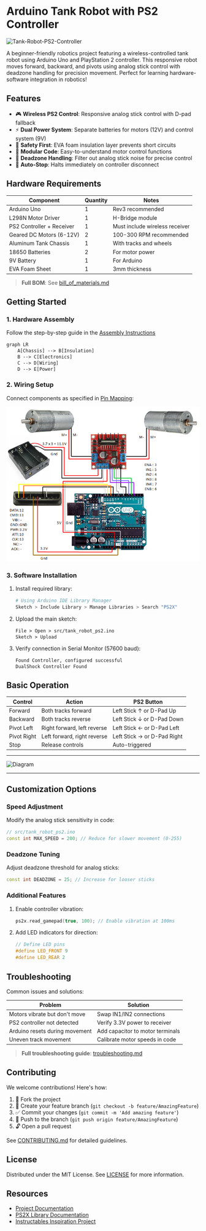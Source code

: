 # Arduino Tank Robot with PS2 Controller

![Tank-Robot-PS2-Controller]()

A beginner-friendly robotics project featuring a wireless-controlled tank robot using Arduino Uno and PlayStation 2 controller. This responsive robot moves forward, backward, and pivots using analog stick control with deadzone handling for precision movement. Perfect for learning hardware-software integration in robotics!

## Features

- 🎮 **Wireless PS2 Control**: Responsive analog stick control with D-pad fallback
- ⚡ **Dual Power System**: Separate batteries for motors (12V) and control system (9V)
- 🔋 **Safety First**: EVA foam insulation layer prevents short circuits
- 🤖 **Modular Code**: Easy-to-understand motor control functions
- 📶 **Deadzone Handling**: Filter out analog stick noise for precise control
- 🔄 **Auto-Stop**: Halts immediately on controller disconnect

## Hardware Requirements

| Component | Quantity | Notes |
|-----------|----------|-------|
| Arduino Uno | 1 | Rev3 recommended |
| L298N Motor Driver | 1 | H-Bridge module |
| PS2 Controller + Receiver | 1 | Must include wireless receiver |
| Geared DC Motors (6-12V) | 2 | 100-300 RPM recommended |
| Aluminum Tank Chassis | 1 | With tracks and wheels |
| 18650 Batteries | 2 | For motor power |
| 9V Battery | 1 | For Arduino |
| EVA Foam Sheet | 1 | 3mm thickness |

> **Full BOM**: See [bill_of_materials.md](docs/bill_of_materials.md)

## Getting Started

### 1. Hardware Assembly
Follow the step-by-step guide in the [Assembly Instructions](docs/assembly_guide.md)

```mermaid
graph LR
    A[Chassis] --> B[Insulation]
    B --> C[Electronics]
    C --> D[Wiring]
    D --> E[Power]
```

### 2. Wiring Setup
Connect components as specified in [Pin Mapping](schematics/pin_mapping.md):

![Wiring Diagram](schematics/Schematic_Wiring.png)


### 3. Software Installation

1. Install required library:
   ```bash
   # Using Arduino IDE Library Manager
   Sketch > Include Library > Manage Libraries > Search "PS2X"
   ```
   
2. Upload the main sketch:
   ```arduino
   File > Open > src/tank_robot_ps2.ino
   Sketch > Upload
   ```

3. Verify connection in Serial Monitor (57600 baud):
   ```
   Found Controller, configured successful
   DualShock Controller Found
   ```

## Basic Operation

| Control | Action | PS2 Button |
|---------|--------|------------|
| Forward | Both tracks forward | Left Stick ↑ or D-Pad Up |
| Backward | Both tracks reverse | Left Stick ↓ or D-Pad Down |
| Pivot Left | Right forward, left reverse | Left Stick ← or D-Pad Left |
| Pivot Right | Left forward, right reverse | Left Stick → or D-Pad Right |
| Stop | Release controls | Auto-triggered |

---
![Diagram](https://github.com/user-attachments/assets/035974b2-8076-42d1-b779-3947b8e93dfb)

---

## Customization Options

### Speed Adjustment
Modify the analog stick sensitivity in code:
```cpp
// src/tank_robot_ps2.ino
const int MAX_SPEED = 200; // Reduce for slower movement (0-255)
```

### Deadzone Tuning
Adjust deadzone threshold for analog sticks:
```cpp
const int DEADZONE = 25; // Increase for looser sticks
```

### Additional Features
1. Enable controller vibration:
   ```cpp
   ps2x.read_gamepad(true, 100); // Enable vibration at 100ms
   ```
   
2. Add LED indicators for direction:
   ```cpp
   // Define LED pins
   #define LED_FRONT 9
   #define LED_REAR 2
   ```

## Troubleshooting

Common issues and solutions:

| Problem | Solution |
|---------|----------|
| Motors vibrate but don't move | Swap IN1/IN2 connections |
| PS2 controller not detected | Verify 3.3V power to receiver |
| Arduino resets during movement | Add capacitor to motor terminals |
| Uneven track movement | Calibrate motor speeds in code |

> **Full troubleshooting guide**: [troubleshooting.md](docs/troubleshooting.md)

## Contributing

We welcome contributions! Here's how:

1. 🍴 Fork the project
2. 🌿 Create your feature branch (`git checkout -b feature/AmazingFeature`)
3. ✅ Commit your changes (`git commit -m 'Add amazing feature'`)
4. 🔀 Push to the branch (`git push origin feature/AmazingFeature`)
5. 🔓 Open a pull request

See [CONTRIBUTING.md](.github/CONTRIBUTING.md) for detailed guidelines.

## License

Distributed under the MIT License. See [LICENSE](LICENSE) for more information.

## Resources

- [Project Documentation](docs/)
- [PS2X Library Documentation](lib/PS2X_lib/)
- [Instructables Inspiration Project](https://www.instructables.com/Arduino-Robot-With-PS2-Controller-PlayStation-2-Jo/)
